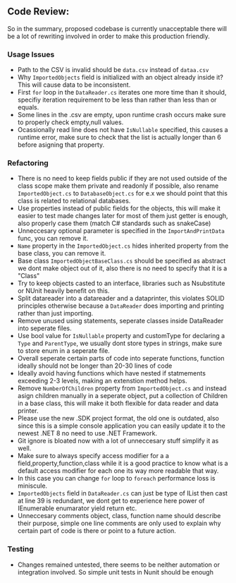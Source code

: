 ## Code Review:

So in the summary, proposed codebase is currently unacceptable there will be a lot of rewriting involved in order to make this production friendly.


### Usage Issues


- Path to the CSV is invalid should be `data.csv` instead of `dataa.csv`
- Why `ImportedObjects` field is initialized with an object already inside it? This will cause data to be inconsistent.
- First `for` loop in the `DataReader.cs` iterates one more time than it should, specifiy iteration requirement to be less than rather than less than or equals.
- Some lines in the .csv are empty, upon runtime crash occurs make sure to properly check empty,null values.
- Ocassionally read line does not have `IsNullable` specified, this causes a runtime error, make sure to check that the list is actually longer than 6 before asigning that property.

### Refactoring


- There is no need to keep fields public if they are not used outside of the class scope make them private and readonly if possible, also rename `ImportedObject.cs` to `DatabaseObject.cs` for e.x
we should point that this class is related to relational databases.
- Use properties instead of public fields for the objects, this will make it easier to test made changes later for most of them just getter is enough, 
also properly case them (match C# standards such as snakeCase)
- Unneccesary optional parameter is specified in the `ImportAndPrintData` func, you can remove it.
- `Name` property in the `ImportedObject.cs` hides inherited property from the base class, you can remove it.
- Base class `ImportedObjectBaseClass.cs` should be specified as abstract we dont make object out of it, also there is no need to specify that it is a "Class"
- Try to keep objects casted to an interface, libraries such as Nsubstitute or NUnit heavily benefit on this.
- Split datareader into a datareader and a dataprinter, this violates SOLID principles otherwise because a `DataReader` does importing and printing rather than just importing.
- Remove unused using statements, seperate classes inside DataReader into seperate files.
- Use bool value for `IsNullable` property and customType for declaring a `Type` and `ParentType`, 
we usually dont store types in strings, make sure to store enum in a seperate file.
- Overall seperate certain parts of code into seperate functions, function ideally should not be longer than 20-30 lines of code
- Ideally avoid having functions which have nested if statmements exceeding 2-3 levels, making an extenstion method helps.
- Remove `NumberOfChildren` property from `ImportedObject.cs` and instead asign children manually in a seperate object, 
put a collection of Children in a base class, 
this will make it both flexible for data reader and data printer.
- Please use the new .SDK project format, the old one is outdated, also since this is a simple console application you can easily update it to the newest .NET 8 no need to use .NET Framework.
- Git ignore is bloated now with a lot of unneccesary stuff simplify it as well.
- Make sure to always specify access modifier for a a field,property,function,class while it is a good practice to know what is a default access modifier for each one its way more readable that way.
- In this case you can change `for` loop to `foreach` performance loss is miniscule.
- `ImportedObjects` field in `DataReader.cs` can just be type of IList then cast at line 39 is redundant, we dont get to experience here power of IEnumerable enumarator yield return etc.
- Unneccesary comments object, class, function name should describe their purpose, simple one line comments are only used to explain why certain part of code is there or point to a future action.

### Testing


- Changes remained untested, there seems to be neither automation or integration involved. 
So simple unit tests in Nunit should be enough
